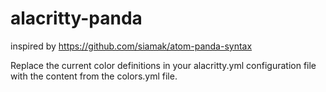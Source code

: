 # alacritty-panda

inspired by https://github.com/siamak/atom-panda-syntax

Replace the current color definitions in your alacritty.yml configuration file with the content from the colors.yml file.
